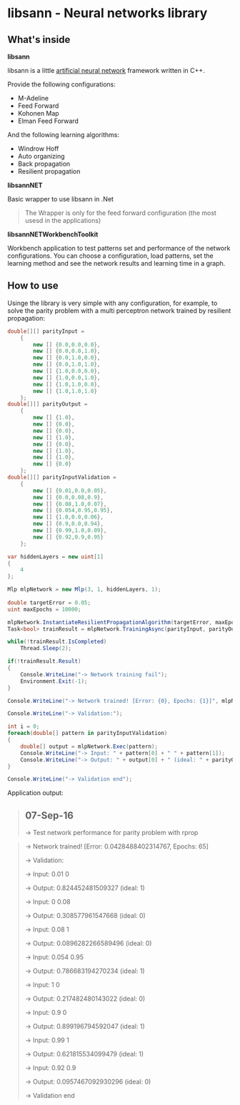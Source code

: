 # libsann - Neural networks library 

## What's inside

**libsann**

libsann is a little [artificial neural network](https://en.wikipedia.org/wiki/Artificial_neural_network) framework written in C++.

Provide the following configurations:

- M-Adeline
- Feed Forward
- Kohonen Map
- Elman Feed Forward

And the following learning algorithms:

- Windrow Hoff
- Auto organizing
- Back propagation
- Resilient propagation

**libsannNET**

Basic wrapper to use libsann in .Net

> The Wrapper is only for the feed forward configuration (the most usesd in the applications)

**libsannNETWorkbenchToolkit**

Workbench application to test patterns set and performance of the network configurations.
You can choose a configuration, load patterns, set the learning method and see the network results and learning time in a graph.

## How to use

Usinge the library is very simple with any configuration, for example, to solve the parity problem with a multi perceptron network trained by resilient propagation:

```C#
double[][] parityInput =
    {
        new [] {0.0,0.0,0.0},
        new [] {0.0,0.0,1.0},
        new [] {0.0,1.0,0.0},
        new [] {0.0,1.0,1.0},
        new [] {1.0,0.0,0.0},
        new [] {1.0,0.0,1.0},
        new [] {1.0,1.0,0.0},
        new [] {1.0,1.0,1.0}
    };
double[][] parityOutput =
    {
        new [] {1.0},
        new [] {0.0},
        new [] {0.0},
        new [] {1.0},
        new [] {0.0},
        new [] {1.0},
        new [] {1.0},
        new [] {0.0}
    };
double[][] parityInputValidation =
    {
        new [] {0.01,0.0,0.05},
        new [] {0.0,0.08,0.9},
        new [] {0.08,1.0,0.07},
        new [] {0.054,0.95,0.95},
        new [] {1.0,0.0,0.06},
        new [] {0.9,0.0,0.94},
        new [] {0.99,1.0,0.09},
        new [] {0.92,0.9,0.95}
    };

var hiddenLayers = new uint[1]
{
    4
};

Mlp mlpNetwork = new Mlp(3, 1, hiddenLayers, 1);
                 
double targetError = 0.05;
uint maxEpochs = 10000;

mlpNetwork.InstantiateResilientPropagationAlgorithm(targetError, maxEpochs);
Task<bool> trainResult = mlpNetwork.TrainingAsync(parityInput, parityOutput, targetError);

while(!trainResult.IsCompleted)
    Thread.Sleep(2);

if(!trainResult.Result) 
{
    Console.WriteLine("-> Network training fail");  
    Environment.Exit(-1);
}                  

Console.WriteLine("-> Network trained! [Error: {0}, Epochs: {1}]", mlpNetwork.CurrentError, mlpNetwork.EpochsTraining);

Console.WriteLine("-> Validation:");

int i = 0;
foreach(double[] pattern in parityInputValidation)
{
    double[] output = mlpNetwork.Exec(pattern);
    Console.WriteLine("-> Input: " + pattern[0] + " " + pattern[1]);
    Console.WriteLine("-> Output: " + output[0] + " (ideal: " + parityOutput[i++][0] + ")");
}

Console.WriteLine("-> Validation end");
```

Application output:


>07-Sep-16
>-------------------------
>-> Test network performance for parity problem with rprop

>-> Network trained! [Error: 0.0428488402314767, Epochs: 65]
>
>-> Validation:
>
>-> Input: 0.01 0
>
>-> Output: 0.824452481509327 (ideal: 1)
>
>-> Input: 0 0.08
>
>-> Output: 0.308577961547668 (ideal: 0)
>
>-> Input: 0.08 1
>
>-> Output: 0.0896282266589496 (ideal: 0)
>
>-> Input: 0.054 0.95
>
>-> Output: 0.786683194270234 (ideal: 1)
>
>-> Input: 1 0
>
>-> Output: 0.217482480143022 (ideal: 0)
>
>-> Input: 0.9 0
>
>-> Output: 0.899196794592047 (ideal: 1)
>
>-> Input: 0.99 1
>
>-> Output: 0.621815534099479 (ideal: 1)
>
>-> Input: 0.92 0.9
>
>-> Output: 0.0957467092930296 (ideal: 0)
>
>-> Validation end